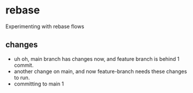 # rebase
Experimenting with rebase flows

## changes
- uh oh, main branch has changes now, and feature branch is behind 1 commit.
- another change on main, and now feature-branch needs these changes to run.
- committing to main 1
